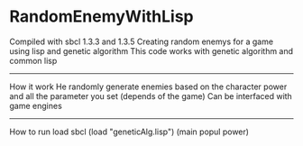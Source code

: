 # RandomEnemyWithLisp
Compiled with sbcl 1.3.3 and 1.3.5
Creating random enemys for a game using lisp and genetic algorithm
This code works with genetic algorithm and common lisp 
**************************************
How it work 
He randomly generate enemies based on the character power and all the parameter you set (depends of the game)
Can be interfaced with game engines

*************************************
How to run 
load sbcl 
(load "geneticAlg.lisp")
(main popul power)
